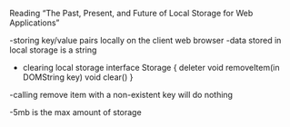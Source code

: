 Reading
“The Past, Present, and Future of Local Storage for Web Applications”

-storing key/value pairs locally on the client web browser
-data stored in local storage is a string
- clearing local storage
    interface Storage {
        deleter void removeItem(in DOMString key)
        void clear()
    }

-calling remove item with a non-existent key will do nothing

-5mb is the max amount of storage
